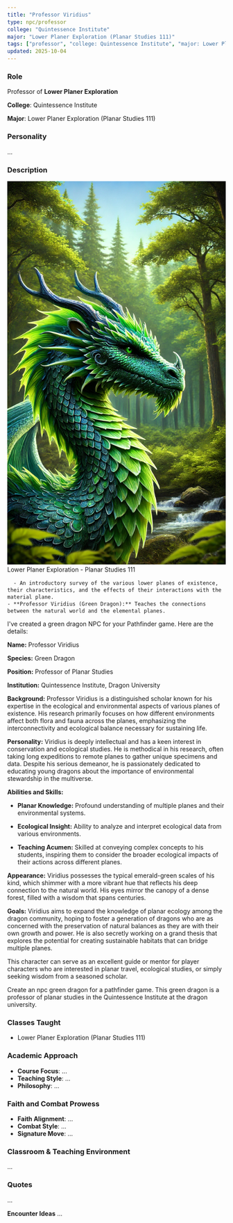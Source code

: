 ```yaml
---
title: "Professor Viridius"
type: npc/professor
college: "Quintessence Institute"
major: "Lower Planer Exploration (Planar Studies 111)"
tags: ["professor", "college: Quintessence Institute", "major: Lower Planer Exploration (Planar Studies 111)"]
updated: 2025-10-04
---
```


### Role

Professor of **Lower Planer Exploration**

**College**: Quintessence Institute

**Major**: Lower Planer Exploration (Planar Studies 111)


### Personality
...

### Description
![AB77B942-31F8-43ED-8F73-53B549B78CA5](/assets/images/AB77B942-31F8-43ED-8F73-53B549B78CA5.webp)
Lower Planer Exploration - Planar Studies 111

      - An introductory survey of the various lower planes of existence, their characteristics, and the effects of their interactions with the material plane.
    - **Professor Viridius (Green Dragon):** Teaches the connections between the natural world and the elemental planes.

I've created a green dragon NPC for your Pathfinder game. Here are the details:

**Name:** Professor Viridius

**Species:** Green Dragon

**Position:** Professor of Planar Studies

**Institution:** Quintessence Institute, Dragon University

**Background:**
Professor Viridius is a distinguished scholar known for his expertise in the ecological and environmental aspects of various planes of existence. His research primarily focuses on how different environments affect both flora and fauna across the planes, emphasizing the interconnectivity and ecological balance necessary for sustaining life.

**Personality:**
Viridius is deeply intellectual and has a keen interest in conservation and ecological studies. He is methodical in his research, often taking long expeditions to remote planes to gather unique specimens and data. Despite his serious demeanor, he is passionately dedicated to educating young dragons about the importance of environmental stewardship in the multiverse.

**Abilities and Skills:**

- **Planar Knowledge:** Profound understanding of multiple planes and their environmental systems.

- **Ecological Insight:** Ability to analyze and interpret ecological data from various environments.

- **Teaching Acumen:** Skilled at conveying complex concepts to his students, inspiring them to consider the broader ecological impacts of their actions across different planes.

**Appearance:**
Viridius possesses the typical emerald-green scales of his kind, which shimmer with a more vibrant hue that reflects his deep connection to the natural world. His eyes mirror the canopy of a dense forest, filled with a wisdom that spans centuries.

**Goals:**
Viridius aims to expand the knowledge of planar ecology among the dragon community, hoping to foster a generation of dragons who are as concerned with the preservation of natural balances as they are with their own growth and power. He is also secretly working on a grand thesis that explores the potential for creating sustainable habitats that can bridge multiple planes.

This character can serve as an excellent guide or mentor for player characters who are interested in planar travel, ecological studies, or simply seeking wisdom from a seasoned scholar.

Create an npc green dragon for a pathfinder game. This green dragon is a professor of planar studies in the Quintessence Institute at the dragon university.

### Classes Taught
- Lower Planer Exploration (Planar Studies 111)

### Academic Approach
- **Course Focus**: ...
- **Teaching Style**: ...
- **Philosophy**: ...

### Faith and Combat Prowess
- **Faith Alignment**: ...
- **Combat Style**: ...
- **Signature Move**: ...

### Classroom & Teaching Environment
...

### Quotes
...

**Encounter Ideas**
...
